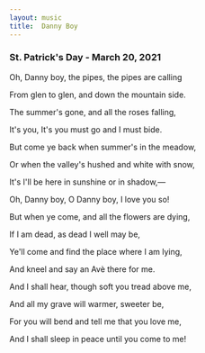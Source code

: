```yaml
---
layout: music
title:  Danny Boy
---
```


### St. Patrick's Day - March 20, 2021

Oh, Danny boy, the pipes, the pipes are calling

From glen to glen, and down the mountain side.

The summer's gone, and all the roses falling,

It's you, It's you must go and I must bide.

But come ye back when summer's in the meadow,

Or when the valley's hushed and white with snow,

It's I'll be here in sunshine or in shadow,—

Oh, Danny boy, O Danny boy, I love you so!


But when ye come, and all the flowers are dying,

If I am dead, as dead I well may be,

Ye'll come and find the place where I am lying,

And kneel and say an Avè there for me.

And I shall hear, though soft you tread above me,

And all my grave will warmer, sweeter be,

For you will bend and tell me that you love me,

And I shall sleep in peace until you come to me! 
